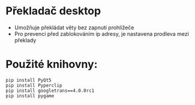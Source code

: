 # Překladač desktop

- Umožňuje překládat věty bez zapnutí prohlížeče
- Pro prevenci před zablokováním ip adresy, je nastavena prodleva mezi překlady

# Použité knihovny:
```
pip install PyQt5
pip install Pyperclip
pip install googletrans==4.0.0rc1
pip install pygame

```
